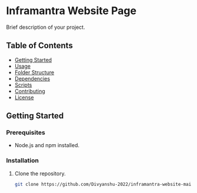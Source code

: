 # Inframantra Website Page

Brief description of your project.

## Table of Contents

- [Getting Started](#getting-started)
- [Usage](#usage)
- [Folder Structure](#folder-structure)
- [Dependencies](#dependencies)
- [Scripts](#scripts)
- [Contributing](#contributing)
- [License](#license)

## Getting Started

### Prerequisites

- Node.js and npm installed.

### Installation

1. Clone the repository.
   ```bash
   git clone https://github.com/Divyanshu-2022/inframantra-website-main.git